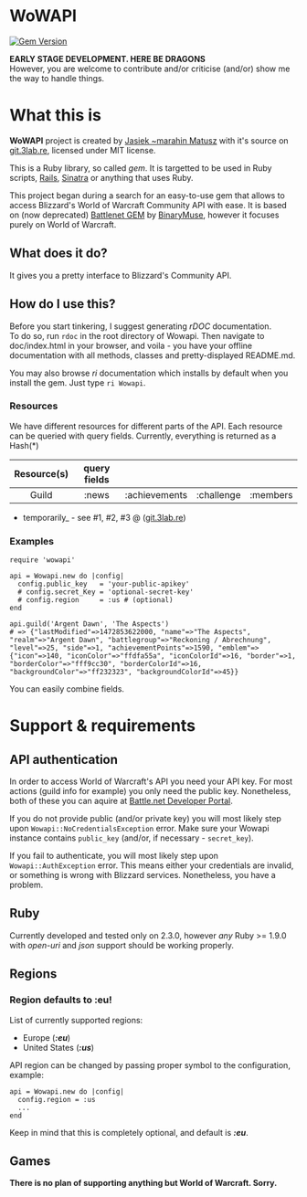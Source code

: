 # WoWAPI
[![Gem Version](https://badge.fury.io/rb/wowapi.svg)](https://badge.fury.io/rb/wowapi)  

**EARLY STAGE DEVELOPMENT. HERE BE DRAGONS**  
However, you are welcome to contribute and/or criticise (and/or) show me the way to handle things.
 
# What this is
**WoWAPI** project is created by [Jasiek ~marahin Matusz](https://marahin.pl/) with it's source on [git.3lab.re](https://git.3lab.re/marahin/wowapi), licensed under MIT license.

This is a Ruby library, so called _gem_. It is targetted to be used in Ruby scripts, [Rails](http://rubyonrails.org/), [Sinatra](http://www.sinatrarb.com/) or anything that uses Ruby.

This project began during a search for an easy-to-use gem that allows to access Blizzard's World of Warcraft Community API with ease. It is based on (now deprecated) [Battlenet GEM](https://github.com/BinaryMuse/battlenet) by [BinaryMuse](https://github.com/BinaryMuse), however it focuses purely on World of Warcraft.

## What does it do?

It gives you a pretty interface to Blizzard's Community API. 

## How do I use this?

Before you start tinkering, I suggest generating *rDOC* documentation.  
To do so, run `rdoc` in the root directory of Wowapi. Then navigate to doc/index.html in your browser, and voila - you have your offline documentation with all methods, classes and pretty-displayed README.md. 

You may also browse *ri* documentation which installs by default when you install the gem. Just type `ri Wowapi`. 
### Resources

We have different resources for different parts of the API. Each resource can be queried with query fields.
  Currently, everything is returned as a Hash(*)
  
| Resource(s) 	| query fields 	|               	|            	|          	|
|:-----------:	|:------------:	|:-------------:	|:----------:	|:--------:	|
|    Guild   	|     :news    	| :achievements 	| :challenge 	| :members 	|
* temporarily_ - see #1, #2, #3 @ ([git.3lab.re](https://git.3lab.re/marahin/wowapi/issues))


### Examples
```
require 'wowapi'

api = Wowapi.new do |config|
  config.public_key   = 'your-public-apikey'
  # config.secret_Key = 'optional-secret-key'
  # config.region     = :us # (optional)
end

api.guild('Argent Dawn', 'The Aspects')
# => {"lastModified"=>1472853622000, "name"=>"The Aspects", "realm"=>"Argent Dawn", "battlegroup"=>"Reckoning / Abrechnung", "level"=>25, "side"=>1, "achievementPoints"=>1590, "emblem"=>{"icon"=>140, "iconColor"=>"ffdfa55a", "iconColorId"=>16, "border"=>1, "borderColor"=>"fff9cc30", "borderColorId"=>16, "backgroundColor"=>"ff232323", "backgroundColorId"=>45}}

```


You can easily combine fields. 
# Support & requirements

## API authentication
In order to access World of Warcraft's API you need your API key. For most actions (guild info for example) you only need the public key. Nonetheless, both of these you can aquire at [Battle.net Developer Portal](https://dev.battle.net/).

If you do not provide public (and/or private key) you will most likely step upon `Wowapi::NoCredentialsException` error. 
Make sure your Wowapi instance contains `public_key` (and/or, if necessary - `secret_key`).

If you fail to authenticate, you will most likely step upon `Wowapi::AuthException` error. This means either your credentials are invalid, or something is wrong with Blizzard services. Nonetheless, you have a problem.

## Ruby
Currently developed and tested only on 2.3.0, however _any_ Ruby >= 1.9.0 with _open-uri_ and _json_ support should be working properly.
## Regions
### Region defaults to :eu!
List of currently supported regions:
- Europe (**_:eu_**)
- United States (**_:us_**)

API region can be changed by passing proper symbol to the configuration, example:

```
api = Wowapi.new do |config|
  config.region = :us
  ...
end
```

Keep in mind that this is completely optional, and default is **_:eu_**.
## Games
**There is no plan of supporting anything but World of Warcraft. Sorry.**